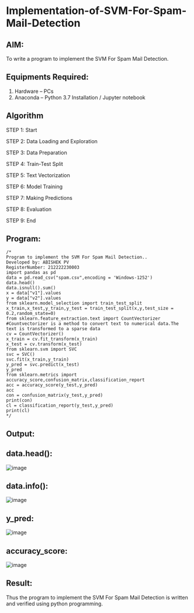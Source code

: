 # Implementation-of-SVM-For-Spam-Mail-Detection

## AIM:
To write a program to implement the SVM For Spam Mail Detection.

## Equipments Required:
1. Hardware – PCs
2. Anaconda – Python 3.7 Installation / Jupyter notebook

## Algorithm
STEP 1: Start
  
STEP 2: Data Loading and Exploration

STEP 3: Data Preparation

STEP 4: Train-Test Split

STEP 5: Text Vectorization

STEP 6: Model Training

STEP 7: Making Predictions

STEP 8: Evaluation

STEP 9: End
## Program:
```
/*
Program to implement the SVM For Spam Mail Detection..
Developed by: ABISHEK PV
RegisterNumber: 212222230003
import pandas as pd
data = pd.read_csv("spam.csv",encoding = 'Windows-1252') 
data.head()
data.isnull().sum()
x = data["v1"].values
y = data["v2"].values
from sklearn.model_selection import train_test_split
x_train,x_test,y_train,y_test = train_test_split(x,y,test_size = 0.2,random_state=0)
from sklearn.feature_extraction.text import CountVectorizer
#Countvectorizer is a method to convert text to numerical data.The text is transformed to a sparse data
cv = CountVectorizer()
x_train = cv.fit_transform(x_train)
x_test = cv.transform(x_test)
from sklearn.svm import SVC
svc = SVC()
svc.fit(x_train,y_train)
y_pred = svc.predict(x_test)
y_pred
from sklearn.metrics import accuracy_score,confusion_matrix,classification_report
acc = accuracy_score(y_test,y_pred)
acc
con = confusion_matrix(y_test,y_pred)
print(con)
cl = classification_report(y_test,y_pred)
print(cl)
*/
```

## Output:
## data.head():
![image](https://github.com/user-attachments/assets/793cdbf1-6982-40b6-b579-664f18455db8)

## data.info():
![image](https://github.com/user-attachments/assets/84e0a36c-cd22-4072-aa6a-88d97401e192)

## y_pred:
![image](https://github.com/user-attachments/assets/39766337-f7d0-4aca-9ae2-09463c744bf7)

## accuracy_score:
![image](https://github.com/user-attachments/assets/ee1c7fa8-f190-4970-8596-dd58e512f78b)


## Result:
Thus the program to implement the SVM For Spam Mail Detection is written and verified using python programming.
